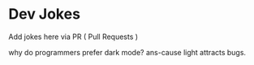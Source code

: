 # Dev Jokes

Add jokes here via PR ( Pull Requests )

why do programmers prefer dark mode?
ans-cause light attracts bugs.
